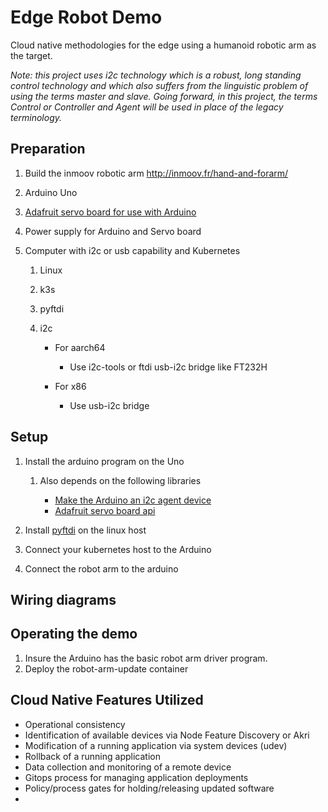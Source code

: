 # Edge Robot Demo
Cloud native methodologies for the edge using a humanoid robotic arm as the target. 

*Note: this project uses i2c technology which is a robust, long standing control technology and which also suffers from the linguistic problem of using the terms master and slave. Going forward, in this project, the terms Control or Controller and Agent will be used in place of the legacy terminology.*

## Preparation

1. Build the inmoov robotic arm http://inmoov.fr/hand-and-forarm/
1. Arduino Uno
1. [Adafruit servo board for use with Arduino](https://www.adafruit.com/product/1411)
1. Power supply for Arduino and Servo board
1. Computer with i2c or usb capability and Kubernetes

    1. Linux
    1. k3s
    1. pyftdi
    1. i2c

        * For aarch64

            * Use i2c-tools or ftdi usb-i2c bridge like FT232H 

        * For x86

            * Use usb-i2c bridge

## Setup

1. Install the arduino program on the Uno

    1. Also depends on the following libraries
    
        * [Make the Arduino an i2c agent device](https://github.com/mak3r/i2c-arduino-slave)
        * [Adafruit servo board api](https://github.com/adafruit/Adafruit-PWM-Servo-Driver-Library)
        
1. Install [pyftdi](https://github.com/eblot/pyftdi) on the linux host
1. Connect your kubernetes host to the Arduino
1. Connect the robot arm to the arduino

## Wiring diagrams

## Operating the demo

1. Insure the Arduino has the basic robot arm driver program.
2. Deploy the robot-arm-update container

## Cloud Native Features Utilized

* Operational consistency
* Identification of available devices via Node Feature Discovery or Akri
* Modification of a running application via system devices (udev)
* Rollback of a running application 
* Data collection and monitoring of a remote device 
* Gitops process for managing application deployments
* Policy/process gates for holding/releasing updated software
* 
